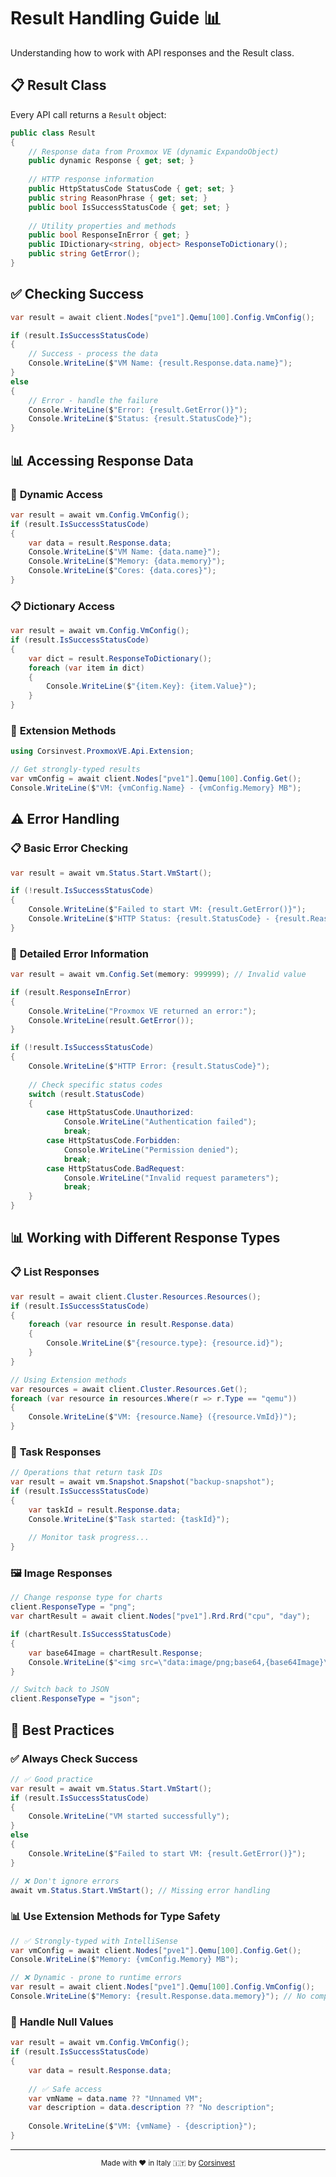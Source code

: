 # Result Handling Guide 📊

Understanding how to work with API responses and the Result class.

## 📋 Result Class

Every API call returns a `Result` object:

```csharp
public class Result
{
    // Response data from Proxmox VE (dynamic ExpandoObject)
    public dynamic Response { get; set; }
    
    // HTTP response information
    public HttpStatusCode StatusCode { get; set; }
    public string ReasonPhrase { get; set; }
    public bool IsSuccessStatusCode { get; set; }
    
    // Utility properties and methods
    public bool ResponseInError { get; }
    public IDictionary<string, object> ResponseToDictionary();
    public string GetError();
}
```

## ✅ Checking Success

```csharp
var result = await client.Nodes["pve1"].Qemu[100].Config.VmConfig();

if (result.IsSuccessStatusCode)
{
    // Success - process the data
    Console.WriteLine($"VM Name: {result.Response.data.name}");
}
else
{
    // Error - handle the failure
    Console.WriteLine($"Error: {result.GetError()}");
    Console.WriteLine($"Status: {result.StatusCode}");
}
```

## 📊 Accessing Response Data

### 🎯 **Dynamic Access**
```csharp
var result = await vm.Config.VmConfig();
if (result.IsSuccessStatusCode)
{
    var data = result.Response.data;
    Console.WriteLine($"VM Name: {data.name}");
    Console.WriteLine($"Memory: {data.memory}");
    Console.WriteLine($"Cores: {data.cores}");
}
```

### 📋 **Dictionary Access**
```csharp
var result = await vm.Config.VmConfig();
if (result.IsSuccessStatusCode)
{
    var dict = result.ResponseToDictionary();
    foreach (var item in dict)
    {
        Console.WriteLine($"{item.Key}: {item.Value}");
    }
}
```

### 🔧 **Extension Methods**
```csharp
using Corsinvest.ProxmoxVE.Api.Extension;

// Get strongly-typed results
var vmConfig = await client.Nodes["pve1"].Qemu[100].Config.Get();
Console.WriteLine($"VM: {vmConfig.Name} - {vmConfig.Memory} MB");
```

## ⚠️ Error Handling

### 📋 **Basic Error Checking**
```csharp
var result = await vm.Status.Start.VmStart();

if (!result.IsSuccessStatusCode)
{
    Console.WriteLine($"Failed to start VM: {result.GetError()}");
    Console.WriteLine($"HTTP Status: {result.StatusCode} - {result.ReasonPhrase}");
}
```

### 🎯 **Detailed Error Information**
```csharp
var result = await vm.Config.Set(memory: 999999); // Invalid value

if (result.ResponseInError)
{
    Console.WriteLine("Proxmox VE returned an error:");
    Console.WriteLine(result.GetError());
}

if (!result.IsSuccessStatusCode)
{
    Console.WriteLine($"HTTP Error: {result.StatusCode}");
    
    // Check specific status codes
    switch (result.StatusCode)
    {
        case HttpStatusCode.Unauthorized:
            Console.WriteLine("Authentication failed");
            break;
        case HttpStatusCode.Forbidden:
            Console.WriteLine("Permission denied");
            break;
        case HttpStatusCode.BadRequest:
            Console.WriteLine("Invalid request parameters");
            break;
    }
}
```

## 📊 Working with Different Response Types

### 📋 **List Responses**
```csharp
var result = await client.Cluster.Resources.Resources();
if (result.IsSuccessStatusCode)
{
    foreach (var resource in result.Response.data)
    {
        Console.WriteLine($"{resource.type}: {resource.id}");
    }
}

// Using Extension methods
var resources = await client.Cluster.Resources.Get();
foreach (var resource in resources.Where(r => r.Type == "qemu"))
{
    Console.WriteLine($"VM: {resource.Name} ({resource.VmId})");
}
```

### 📝 **Task Responses**
```csharp
// Operations that return task IDs
var result = await vm.Snapshot.Snapshot("backup-snapshot");
if (result.IsSuccessStatusCode)
{
    var taskId = result.Response.data;
    Console.WriteLine($"Task started: {taskId}");
    
    // Monitor task progress...
}
```

### 🖼️ **Image Responses**
```csharp
// Change response type for charts
client.ResponseType = "png";
var chartResult = await client.Nodes["pve1"].Rrd.Rrd("cpu", "day");

if (chartResult.IsSuccessStatusCode)
{
    var base64Image = chartResult.Response;
    Console.WriteLine($"<img src=\"data:image/png;base64,{base64Image}\" />");
}

// Switch back to JSON
client.ResponseType = "json";
```

## 🎯 Best Practices

### ✅ **Always Check Success**
```csharp
// ✅ Good practice
var result = await vm.Status.Start.VmStart();
if (result.IsSuccessStatusCode)
{
    Console.WriteLine("VM started successfully");
}
else
{
    Console.WriteLine($"Failed to start VM: {result.GetError()}");
}

// ❌ Don't ignore errors
await vm.Status.Start.VmStart(); // Missing error handling
```

### 📊 **Use Extension Methods for Type Safety**
```csharp
// ✅ Strongly-typed with IntelliSense
var vmConfig = await client.Nodes["pve1"].Qemu[100].Config.Get();
Console.WriteLine($"Memory: {vmConfig.Memory} MB");

// ❌ Dynamic - prone to runtime errors
var result = await client.Nodes["pve1"].Qemu[100].Config.VmConfig();
Console.WriteLine($"Memory: {result.Response.data.memory}"); // No compile-time checking
```

### 🔧 **Handle Null Values**
```csharp
var result = await vm.Config.VmConfig();
if (result.IsSuccessStatusCode)
{
    var data = result.Response.data;
    
    // ✅ Safe access
    var vmName = data.name ?? "Unnamed VM";
    var description = data.description ?? "No description";
    
    Console.WriteLine($"VM: {vmName} - {description}");
}
```

---

<div align="center">
  <sub>Made with ❤️ in Italy 🇮🇹 by <a href="https://www.corsinvest.it">Corsinvest</a></sub>
</div>
